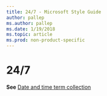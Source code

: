 ```yaml
---
title: 24/7 - Microsoft Style Guide
author: pallep
ms.author: pallep
ms.date: 1/19/2018
ms.topic: article
ms.prod: non-product-specific
---
```


# 24/7

**See** [Date and time term collection](/style-guide/a-z-word-list-term-collections/term-collections/date-time-terms)

